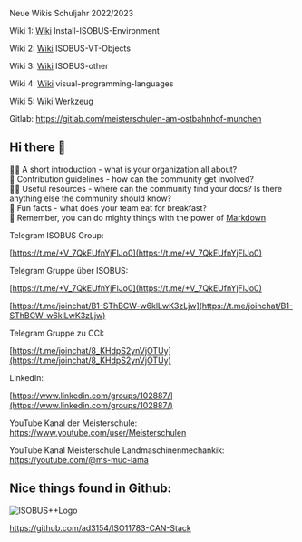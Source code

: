 Neue Wikis Schuljahr 2022/2023

Wiki 1: [Wiki](https://install-isobus-environment-docs.readthedocs.io/) Install-ISOBUS-Environment

Wiki 2: [Wiki](https://isobus-vt-objects-docs.readthedocs.io/) ISOBUS-VT-Objects

Wiki 3: [Wiki](https://isobus-other-docs.readthedocs.io/) ISOBUS-other

Wiki 4: [Wiki](https://visual-programming-languages-docs.readthedocs.io/) visual-programming-languages

Wiki 5: [Wiki](https://werkzeug-docs.readthedocs.io/) Werkzeug


Gitlab: https://gitlab.com/meisterschulen-am-ostbahnhof-munchen

## Hi there 👋

🙋‍♀️ A short introduction - what is your organization all about?  
🌈 Contribution guidelines - how can the community get involved?  
👩‍💻 Useful resources - where can the community find your docs? Is there anything else the community should know?  
🍿 Fun facts - what does your team eat for breakfast?  
🧙 Remember, you can do mighty things with the power of [Markdown](https://docs.github.com/github/writing-on-github/getting-started-with-writing-and-formatting-on-github/basic-writing-and-formatting-syntax)

Telegram ISOBUS Group:

[https://t.me/+V_7QkEUfnYjFlJo0](https://t.me/+V_7QkEUfnYjFlJo0)

Telegram Gruppe über ISOBUS:

[https://t.me/+V_7QkEUfnYjFlJo0](https://t.me/+V_7QkEUfnYjFlJo0)

[https://t.me/joinchat/B1-SThBCW-w6klLwK3zLjw](https://t.me/joinchat/B1-SThBCW-w6klLwK3zLjw)

Telegram Gruppe zu CCI:

[https://t.me/joinchat/8_KHdpS2ynVjOTUy](https://t.me/joinchat/8_KHdpS2ynVjOTUy)

LinkedIn:

[https://www.linkedin.com/groups/102887/](https://www.linkedin.com/groups/102887/)

YouTube Kanal der Meisterschule: https://www.youtube.com/user/Meisterschulen

YouTube Kanal Meisterschule Landmaschinenmechankik: https://youtube.com/@ms-muc-lama


## Nice things found in Github:
![ISOBUS++Logo](https://github.com/ad3154/ISO11783-CAN-Stack/blob/main/docs/images/wideLogoTransparent.png)

https://github.com/ad3154/ISO11783-CAN-Stack



